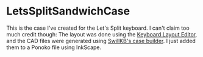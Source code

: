 # LetsSplitSandwichCase

This is the case I've created for the Let's Split keyboard. I can't claim too much credit though: The layout was done using the [Keyboard Layout Editor](http://www.keyboard-layout-editor.com/), and the CAD files were generated using [SwillKB's case builder](http://builder.swillkb.com/). I just added them to a Ponoko file using InkScape.
